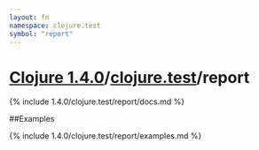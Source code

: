```yaml
---
layout: fn
namespace: clojure.test
symbol: "report"
---
```


# [Clojure 1.4.0](../../)/[clojure.test](../)/report

{% include 1.4.0/clojure.test/report/docs.md %}

##Examples

{% include 1.4.0/clojure.test/report/examples.md %}

